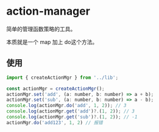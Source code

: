 # action-manager

简单的管理函数策略的工具。

本质就是一个 map 加上 do这个方法。

## 使用

```javascript
import { createActionMgr } from '../lib';

const actionMgr = createActionMgr();
actionMgr.set('add', (a: number, b: number) => a + b);
actionMgr.set('sub', (a: number, b: number) => a - b);
console.log(actionMgr.do('add', 1, 2)); // 3
console.log(actionMgr.get('add')?.(1, 2)); // 3
console.log(actionMgr.get('sub')?.(1, 2)); // -1
actionMgr.do('add123', 1, 2) // 报错

```
